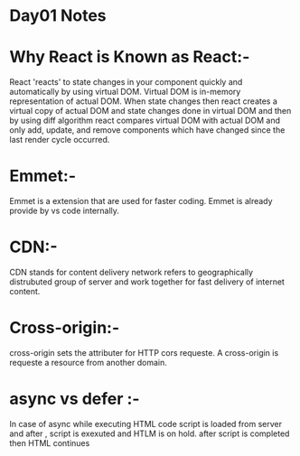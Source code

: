 
# Day01 Notes

# Why React is Known as React:-

React 'reacts' to state changes in your component quickly and automatically by using virtual DOM.
Virtual DOM is in-memory representation of actual DOM. When state changes then react creates
a virtual copy of actual DOM and state changes done in virtual DOM and then by using diff algorithm
react compares virtual DOM with actual DOM and only add, update, and remove components which 
have changed since the last render cycle occurred.

# Emmet:-

Emmet is a extension that are used for faster coding. Emmet is already provide by vs code internally.

# CDN:-

CDN stands for content delivery network refers to geographically distrubuted group of server
and work together for fast delivery of internet content.

# Cross-origin:-

cross-origin sets the attributer for HTTP cors requeste. A cross-origin is requeste
a resource from another domain.

# async vs defer :- 

In case of async while executing HTML code script is loaded from server and after ,
script is exexuted and HTLM is on hold. after script is completed then HTML continues







